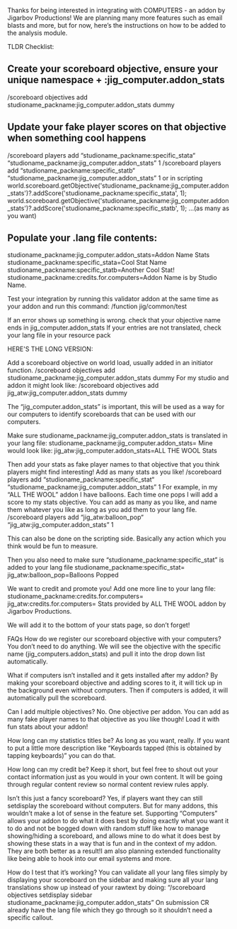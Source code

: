 Thanks for being interested in integrating with COMPUTERS - an addon by Jigarbov Productions! We are planning many more features such as email blasts and more, but for now, here’s the instructions on how to be added to the analysis module.

TLDR Checklist:
## Create your scoreboard objective, ensure your unique namespace + :jig_computer.addon_stats
/scoreboard objectives add studioname_packname:jig_computer.addon_stats dummy
## Update your fake player scores on that objective when something cool happens
/scoreboard players add “studioname_packname:specific_stata“ “studioname_packname:jig_computer.addon_stats” 1
/scoreboard players add “studioname_packname:specific_statb“ “studioname_packname:jig_computer.addon_stats” 1
or in scripting
world.scoreboard.getObjective('studioname_packname:jig_computer.addon_stats')?.addScore('studioname_packname:specific_stata', 1);
world.scoreboard.getObjective('studioname_packname:jig_computer.addon_stats')?.addScore('studioname_packname:specific_statb', 1);
...(as many as you want)
## Populate your .lang file contents:
studioname_packname:jig_computer.addon_stats=Addon Name Stats
studioname_packname:specific_stata=Cool Stat Name
studioname_packname:specific_statb=Another Cool Stat!
studioname_packname:credits.for.computers=Addon Name is by Studio Name.

Test your integration by running this validator addon at the same time as your addon and run this command:
/function jig/common/test

If an error shows up something is wrong. check that your objective name ends in jig_computer.addon_stats
If your entries are not translated, check your lang file in your resource pack

HERE'S THE LONG VERSION:

Add a scoreboard objective on world load, usually added in an initiator function.
/scoreboard objectives add studioname_packname:jig_computer.addon_stats dummy
For my studio and addon it might look like:
/scoreboard objectives add jig_atw:jig_computer.addon_stats dummy

The “jig_computer.addon_stats” is important, this will be used as a way for our computers to identify scoreboards that can be used with our computers.

Make sure studioname_packname:jig_computer.addon_stats is translated in your lang file:
studioname_packname:jig_computer.addon_stats=
Mine would look like:
jig_atw:jig_computer.addon_stats=ALL THE WOOL Stats

Then add your stats as fake player names to that objective that you think players might find interesting! Add as many stats as you like!
/scoreboard players add “studioname_packname:specific_stat“ “studioname_packname:jig_computer.addon_stats” 1
For example, in my “ALL THE WOOL” addon I have balloons. Each time one pops I will add a score to my stats objective. You can add as many as you like, and name them whatever you like as long as you add them to your lang file.
/scoreboard players add “jig_atw:balloon_pop“ “jig_atw:jig_computer.addon_stats” 1

This can also be done on the scripting side. Basically any action which you think would be fun to measure.

Then you also need to make sure “studioname_packname:specific_stat” is added to your lang file
studioname_packname:specific_stat=
jig_atw:balloon_pop=Balloons Popped

We want to credit and promote you!
Add one more line to your lang file:
studioname_packname:credits.for.computers=
jig_atw:credits.for.computers= Stats provided by ALL THE WOOL addon by Jigarbov Productions.

We will add it to the bottom of your stats page, so don’t forget!


FAQs
How do we register our scoreboard objective with your computers?
You don’t need to do anything. We will see the objective with the specific name (jig_computers.addon_stats) and pull it into the drop down list automatically.

What if computers isn’t installed and it gets installed after my addon?
By making your scoreboard objective and adding scores to it, it will tick up in the background even without computers. Then if computers is added, it will automatically pull the scoreboard.

Can I add multiple objectives?
No. One objective per addon. You can add as many fake player names to that objective as you like though! Load it with fun stats about your addon!

How long can my statistics titles be?
As long as you want, really. If you want to put a little more description like “Keyboards tapped (this is obtained by tapping keyboards)” you can do that.

How long can my credit be?
Keep it short, but feel free to shout out your contact information just as you would in your own content. It will be going through regular content review so normal content review rules apply.

Isn’t this just a fancy scoreboard?
Yes, if players want they can still setdisplay the scoreboard without computers. But for many addons, this wouldn’t make a lot of sense in the feature set. Supporting “Computers” allows your addon to do what it does best by doing exactly what you want it to do and not be bogged down with random stuff like how to manage showing/hiding a scoreboard, and allows mine to do what it does best by showing these stats in a way that is fun and in the context of my addon. They are both better as a result!I am also planning extended functionality like being able to hook into our email systems and more.

How do I test that it’s working?
You can validate all your lang files simply by displaying your scoreboard on the sidebar and making sure all your lang translations show up instead of your rawtext by doing:
“/scoreboard objectives setdisplay sidebar studioname_packname:jig_computer.addon_stats”
On submission CR already have the lang file which they go through so it shouldn’t need a specific callout.
